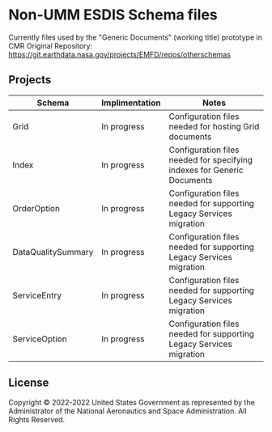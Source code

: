 # Non-UMM ESDIS Schema files

Currently files used by the "Generic Documents" (working title) prototype in CMR
Original Repository: https://git.earthdata.nasa.gov/projects/EMFD/repos/otherschemas

## Projects

| Schema | Implimentation | Notes |
| ------ | -------------- | ----- |
| Grid   | In progress    | Configuration files needed for hosting Grid documents |
| Index  | In progress    | Configuration files needed for specifying indexes for Generic Documents |
| OrderOption | In progress    | Configuration files needed for supporting Legacy Services migration
| DataQualitySummary | In progress    | Configuration files needed for supporting Legacy Services migration
| ServiceEntry | In progress    | Configuration files needed for supporting Legacy Services migration
| ServiceOption | In progress    | Configuration files needed for supporting Legacy Services migration

## License

Copyright © 2022-2022 United States Government as represented by the
Administrator of the National Aeronautics and Space Administration. All Rights
Reserved.
